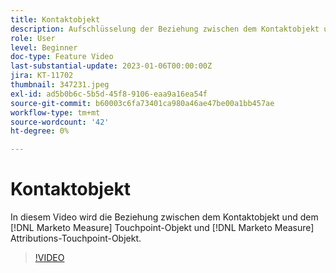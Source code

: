 ```yaml
---
title: Kontaktobjekt
description: Aufschlüsselung der Beziehung zwischen dem Kontaktobjekt und dem [!DNL Marketo Measure] Touchpoint-Objekt und [!DNL Marketo Measure] Attributions-Touchpoint-Objekt.
role: User
level: Beginner
doc-type: Feature Video
last-substantial-update: 2023-01-06T00:00:00Z
jira: KT-11702
thumbnail: 347231.jpeg
exl-id: ad5b0b6c-5b5d-45f8-9106-eaa9a16ea54f
source-git-commit: b60003c6fa73401ca980a46ae47be00a1bb457ae
workflow-type: tm+mt
source-wordcount: '42'
ht-degree: 0%

---
```


# Kontaktobjekt

In diesem Video wird die Beziehung zwischen dem Kontaktobjekt und dem [!DNL Marketo Measure] Touchpoint-Objekt und [!DNL Marketo Measure] Attributions-Touchpoint-Objekt.

>[!VIDEO](https://video.tv.adobe.com/v/347231/?quality=12&learn=on)
